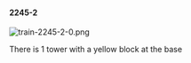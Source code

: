 #### 2245-2
![train-2245-2-0.png](https://github.com/lil-lab/nlvr/raw/master/nlvr/train/images/57/train-2245-2-0.png "train-2245-2-0.png")

There is 1 tower with a yellow block at the base
